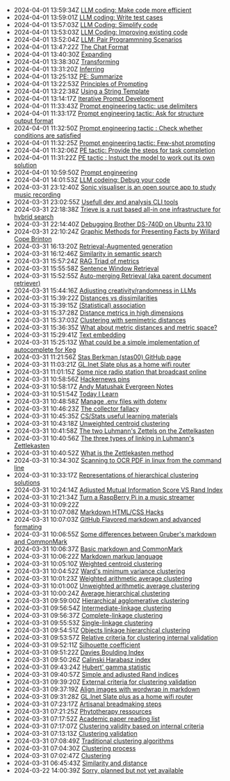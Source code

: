 * 2024-04-01 13:59:34Z [LLM coding: Make code more efficient](../89)
* 2024-04-01 13:59:01Z [LLM coding: Write test cases](../88)
* 2024-04-01 13:57:03Z [LLM Coding: Simplify code](../87)
* 2024-04-01 13:53:03Z [LLM Coding: Improving existing code](../86)
* 2024-04-01 13:52:04Z [LLM: Pair Programmning Scenarios](../85)
* 2024-04-01 13:47:22Z [The Chat Format](../84)
* 2024-04-01 13:40:30Z [Expanding](../83)
* 2024-04-01 13:38:30Z [Transforming](../82)
* 2024-04-01 13:31:20Z [Inferring](../81)
* 2024-04-01 13:25:13Z [PE: Summarize](../80)
* 2024-04-01 13:22:53Z [Principles of Prompting](../71)
* 2024-04-01 13:22:38Z [Using a String Template](../79)
* 2024-04-01 13:14:17Z [Iterative Prompt Development](../78)
* 2024-04-01 11:33:43Z [Prompt engineering tactic: use delimiters](../72)
* 2024-04-01 11:33:17Z [Prompt engineering tactic: Ask for structure output format](../73)
* 2024-04-01 11:32:50Z [Prompt engineering tactic : Check whether conditions are satisfied](../74)
* 2024-04-01 11:32:25Z [Prompt engineering tactic: Few-shot prompting](../75)
* 2024-04-01 11:32:06Z [PE tactic: Provide the steps for task completion](../76)
* 2024-04-01 11:31:22Z [PE tactic : Instuct the model to work out its own solution](../77)
* 2024-04-01 10:59:50Z [Prompt engineering](../70)
* 2024-04-01 14:01:53Z [LLM codeing: Debug your code](../90)
* 2024-03-31 23:12:40Z [Sonic visualiser is an open source app to study music recording](../56)
* 2024-03-31 23:02:55Z [Usefull dev and analysis CLI tools](../13)
* 2024-03-31 22:18:38Z [Trieve is a rust based all-in one infrastructure for hybrid search](../69)
* 2024-03-31 22:14:40Z [Debugging Brother DS-740D on Ubuntu 23.10](../47)
* 2024-03-31 22:10:24Z [Graphic Methods for Presenting Facts by Willard Cope Brinton](../68)
* 2024-03-31 16:13:20Z [Retrieval-Augmented generation](../67)
* 2024-03-31 16:12:46Z [Similarity in semantic search](../66)
* 2024-03-31 15:57:24Z [RAG Triad of metrics](../65)
* 2024-03-31 15:55:58Z [Sentence Window Retrieval](../64)
* 2024-03-31 15:52:55Z [Auto-merging Retrieval (aka parent document retriever)](../63)
* 2024-03-31 15:44:16Z [Adjusting creativity/randomness in LLMs](../62)
* 2024-03-31 15:39:22Z [Distances vs dissimilarities](../4)
* 2024-03-31 15:39:15Z [(Statistical) association](../2)
* 2024-03-31 15:37:28Z [Distance metrics in high dimensions](../61)
* 2024-03-31 15:37:03Z [Clustering with semimetric distances](../17)
* 2024-03-31 15:36:35Z [What about metric distances and metric space?](../16)
* 2024-03-31 15:29:41Z [Text embedding](../60)
* 2024-03-31 15:25:13Z [What could be a simple implementation of autocomplete for Keg](../55)
* 2024-03-31 11:21:56Z [Stas Berkman (stas00) GitHub page](../59)
* 2024-03-31 11:03:21Z [GL.Inet Slate plus as a home wifi router](../58)
* 2024-03-31 11:01:15Z [Some nice radio station that broadcast online](../57)
* 2024-03-31 10:58:56Z [Hackernews pins ](../8)
* 2024-03-31 10:58:17Z [Andy Matushak Evergreen Notes](../49)
* 2024-03-31 10:51:54Z [Today I Learn](../54)
* 2024-03-31 10:48:58Z [Manage .env files with dotenv](../53)
* 2024-03-31 10:46:23Z [The collector fallacy](../52)
* 2024-03-31 10:45:35Z [CS/Stats useful learning materials](../12)
* 2024-03-31 10:43:18Z [Unweighted centroid clustering](../37)
* 2024-03-31 10:41:58Z [The two Luhmann's Zettels on the Zettelkasten](../51)
* 2024-03-31 10:40:56Z [The three types of linking in Luhmann's Zettlekasten](../50)
* 2024-03-31 10:40:52Z [What is the Zettlekasten method](../1)
* 2024-03-31 10:34:30Z [Scanning to OCR PDF in linux from the command line](../48)
* 2024-03-31 10:33:17Z [Representations of hierarchical clustering solutions](../33)
* 2024-03-31 10:24:14Z [Adjusted Mutual Information Score VS Rand Index](../46)
* 2024-03-31 10:21:34Z [Turn a RaspBerry Pi in a music streamer](../45)
* 2024-03-31 10:09:22Z [](../23)
* 2024-03-31 10:07:08Z [Markdown HTML/CSS Hacks](../44)
* 2024-03-31 10:07:03Z [GitHub Flavored markdown and advanced formating](../43)
* 2024-03-31 10:06:55Z [Some differences between Gruber's markdown and CommonMark ](../42)
* 2024-03-31 10:06:37Z [Basic markdown and CommonMark](../41)
* 2024-03-31 10:06:22Z [Markdown markup language](../40)
* 2024-03-31 10:05:10Z [Weighted centroid clustering](../38)
* 2024-03-31 10:04:52Z [Ward's minimum variance clustering](../39)
* 2024-03-31 10:01:23Z [Weighted arithmetic average clustering](../36)
* 2024-03-31 10:01:00Z [Unweighted arithmetic average clustering](../35)
* 2024-03-31 10:00:24Z [Average hierarchical clustering](../34)
* 2024-03-31 09:59:00Z [Hierarchical agglomerative clustering](../32)
* 2024-03-31 09:56:54Z [Intermediate-linkage clustering](../31)
* 2024-03-31 09:56:37Z [Complete-linkage clustering](../30)
* 2024-03-31 09:55:53Z [Single-linkage clustering](../29)
* 2024-03-31 09:54:51Z [Objects linkage hierarchical clustering](../28)
* 2024-03-31 09:53:57Z [Relative criteria for clustering internal validation](../27)
* 2024-03-31 09:52:11Z [Silhouette coefficient](../26)
* 2024-03-31 09:51:22Z [Davies Boulding Index](../25)
* 2024-03-31 09:50:26Z [Calinski Harabasz index](../24)
* 2024-03-31 09:43:24Z [Hubert' gamma statistic](../22)
* 2024-03-31 09:40:57Z [Simple and adjusted Rand indices](../21)
* 2024-03-31 09:39:20Z [External criteria for clustering validation](../20)
* 2024-03-31 09:37:19Z [Align images with wordwrap in markdown](../19)
* 2024-03-31 09:31:28Z [GL.Inet Slate plus as a home wifi router](../18)
* 2024-03-31 07:23:17Z [Artisanal breadmaking steps](../15)
* 2024-03-31 07:21:25Z [Phytotherapy ressources](../14)
* 2024-03-31 07:17:52Z [Academic paper reading list ](../11)
* 2024-03-31 07:17:07Z [Clustering validity based on internal criteria](../10)
* 2024-03-31 07:13:13Z [Clustering validation](../9)
* 2024-03-31 07:08:49Z [Traditional clustering algorithms](../7)
* 2024-03-31 07:04:30Z [Clustering process](../6)
* 2024-03-31 07:02:47Z [Clustering](../5)
* 2024-03-31 06:45:43Z [Similarity and distance](../3)
* 2024-03-22 14:00:39Z [Sorry, planned but not yet available](../0)
